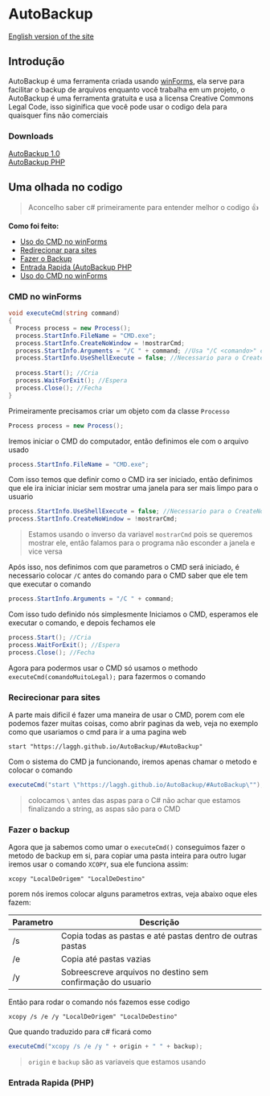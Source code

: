 # AutoBackup
[English version of the site](joeBiden.md)
## Introdução
AutoBackup é uma ferramenta criada usando [winForms](https://www.google.com/search?q=winForms), ela serve para facilitar o backup de arquivos enquanto você trabalha em um projeto, o AutoBackup é uma ferramenta gratuita e usa a licensa Creative Commons Legal Code, isso siginifica que você pode usar o codigo dela para quaisquer fins não comerciais

### Downloads
[AutoBackup 1.0](pudim.com.br) <br>
[AutoBackup PHP](pudim.com.br)

## Uma olhada no codigo
>Aconcelho saber c# primeiramente para entender melhor o codigo 👍

**Como foi feito:** <br>
- [Uso do CMD no winForms](#cmd-no-winforms)
- [Redirecionar para sites](#recirecionar-para-sites)
- [Fazer o Backup](#fazer-o-backup)
- [Entrada Rapida (AutoBackup PHP](#entrada-rapida-php)
- [Uso do CMD no winForms](pudim.com.br)

### CMD no winForms
```C#
void executeCmd(string command)
{
  Process process = new Process();
  process.StartInfo.FileName = "CMD.exe"; 
  process.StartInfo.CreateNoWindow = !mostrarCmd; 
  process.StartInfo.Arguments = "/C " + command; //Usa "/C <comando>" como parametro de inicialização
  process.StartInfo.UseShellExecute = false; //Necessario para o CreateNoWindow funcionar
  
  process.Start(); //Cria 
  process.WaitForExit(); //Espera
  process.Close(); //Fecha
}
```

Primeiramente precisamos criar um objeto com da classe `Processo`
```C#
Process process = new Process();
```

Iremos iniciar o CMD do computador, então definimos ele com o arquivo usado
```C#
process.StartInfo.FileName = "CMD.exe"; 
```

Com isso temos que definir como o CMD ira ser iniciado, então definimos que ele ira iniciar iniciar sem mostrar uma janela para ser mais limpo para o usuario 
```C#
process.StartInfo.UseShellExecute = false; //Necessario para o CreateNoWindow funcionar
process.StartInfo.CreateNoWindow = !mostrarCmd; 
```
>Estamos usando o inverso da variavel `mostrarCmd` pois se queremos mostrar ele, então falamos para o programa não esconder a janela e vice versa

Após isso, nos definimos com que parametros o CMD será iniciado, é necessario colocar `/C` antes do comando para o CMD saber que ele tem que executar o comando
```C#
process.StartInfo.Arguments = "/C " + command;
```

Com isso tudo definido nós simplesmente Iniciamos o CMD, esperamos ele executar o comando, e depois fechamos ele
```C#
process.Start(); //Cria 
process.WaitForExit(); //Espera
process.Close(); //Fecha
```
Agora para podermos usar o CMD só usamos o methodo `executeCmd(comandoMuitoLegal);` para fazermos o comando 
### Recirecionar para sites
A parte mais dificil é fazer uma maneira de usar o CMD, porem com ele podemos fazer muitas coisas, como abrir paginas da web, veja no exemplo como que usariamos o cmd para ir a uma pagina web
```Batchfile
start "https://laggh.github.io/AutoBackup/#AutoBackup"
```

Com o sistema do CMD ja funcionando, iremos apenas chamar o metodo e colocar o comando
```C#
executeCmd("start \"https://laggh.github.io/AutoBackup/#AutoBackup\"");
```
>colocamos `\` antes das aspas para o C# não achar que estamos finalizando a string, as aspas são para o CMD

### Fazer o backup
Agora que ja sabemos como umar o `executeCmd()` conseguimos fazer o metodo de backup em si, para copiar uma pasta inteira para outro lugar iremos usar o comando `XCOPY`, sua ele funciona assim:  
```Batchfile
xcopy "LocalDeOrigem" "LocalDeDestino"
```

porem nós iremos colocar alguns parametros extras, veja abaixo oque eles fazem:

| Parametro   | Descrição |
| -  | ----------- |
| /s | Copia todas as pastas e até pastas dentro de outras pastas   |
| /e | Copia até pastas vazias                                      |
| /y | Sobreescreve arquivos no destino sem confirmação do usuario  |

Então para rodar o comando nós fazemos esse codigo

```Batchfile
xcopy /s /e /y "LocalDeOrigem" "LocalDeDestino"
```

Que quando traduzido para c# ficará como
```C#
executeCmd("xcopy /s /e /y " + origin + " " + backup);
```
>`origin` e `backup` são as variaveis que estamos usando

### Entrada Rapida (PHP)
